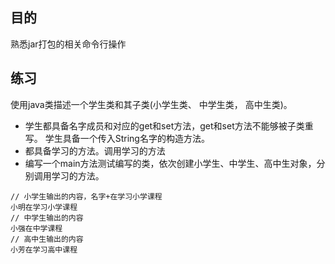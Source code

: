 ## 目的
熟悉jar打包的相关命令行操作

## 练习
使用java类描述一个学生类和其子类(小学生类、 中学生类， 高中生类)。
* 学生都具备名字成员和对应的get和set方法，get和set方法不能够被子类重写。
学生具备一个传入String名字的构造方法。
* 都具备学习的方法。调用学习的方法
* 编写一个main方法测试编写的类，依次创建小学生、中学生、高中生对象，分别调用学习的方法。

```
// 小学生输出的内容，名字+在学习小学课程
小明在学习小学课程
// 中学生输出的内容
小强在中学课程
// 高中生输出的内容
小芳在学习高中课程
```
